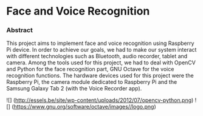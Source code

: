 Face and Voice Recognition
==========================

### Abstract 
This project aims to implement face and voice recognition using Raspberry Pi device. In order to achieve our goals, we had to make our system interact with different technologies such as Bluetooth, audio recorder, tablet and camera.
Among the tools used for this project, we had to deal with OpenCV and Python for the face recognition part, GNU Octave for the voice recognition functions.
The hardware devices used for this project were the Raspberry Pi, the camera module dedicated to Raspberry Pi and the Samsung Galaxy Tab 2 (with the Voice Recorder app).

![] (http://essels.be/site/wp-content/uploads/2012/07/opencv-python.png) ![] (https://www.gnu.org/software/octave/images//logo.png)




